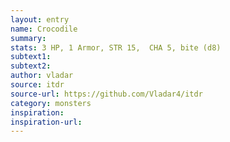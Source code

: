 ```yaml
---
layout: entry
name: Crocodile
summary:
stats: 3 HP, 1 Armor, STR 15,  CHA 5, bite (d8)
subtext1:
subtext2:
author: vladar
source: itdr
source-url: https://github.com/Vladar4/itdr
category: monsters
inspiration:
inspiration-url:
---
```

